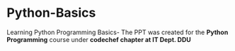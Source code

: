 # Python-Basics
Learning Python Programming Basics-
The PPT was created for the __Python Programming__ course under **codechef chapter at IT Dept. DDU** 
